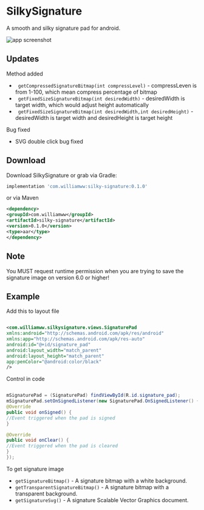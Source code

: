 
SilkySignature
========

A smooth and silky signature pad for android.

![app screenshot](signature.png)

Updates
--------
Method added
* ` getCompressedSignatureBitmap(int compressLevel)`  - compressLeven is from 1-100, which mean compress percentage of bitmap
* ` getFixedSizeSignatureBitmap(int desiredWidth)`  - desiredWidth is target width, which would adjust height automatically
* ` getFixedSizeSignatureBitmap(int desiredWidth,int desiredHeight)`  - desiredWidth is target width and desiredHeight is target height

Bug fixed
* SVG double click bug fixed

Download
--------

Download SilkySignature or grab via Gradle:

```groovy
implementation 'com.williamww:silky-signature:0.1.0'
```
or via Maven
```xml
<dependency>
<groupId>com.williamww</groupId>
<artifactId>silky-signature</artifactId>
<version>0.1.0</version>
<type>aar</type>
</dependency>
```

Note
--------
You MUST request runtime permission when you are trying to save the signature image on version 6.0  or higher!


Example
--------

Add this to layout file
```xml

<com.williamww.silkysignature.views.SignaturePad
xmlns:android="http://schemas.android.com/apk/res/android"
xmlns:app="http://schemas.android.com/apk/res-auto"
android:id="@+id/signature_pad"
android:layout_width="match_parent"
android:layout_height="match_parent"
app:penColor="@android:color/black"
/>
```

Control in code
```java

mSignaturePad = (SignaturePad) findViewById(R.id.signature_pad);
mSignaturePad.setOnSignedListener(new SignaturePad.OnSignedListener() {
@Override
public void onSigned() {
//Event triggered when the pad is signed
}

@Override
public void onClear() {
//Event triggered when the pad is cleared
}
});
```
To get signature image
* `getSignatureBitmap()` - A signature bitmap with a white background.
* `getTransparentSignatureBitmap()` - A signature bitmap with a transparent background.
* `getSignatureSvg()` - A signature Scalable Vector Graphics document.

